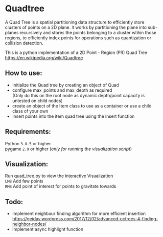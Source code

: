 # Quadtree

A Quad Tree is a spatial partitioning data structure to efficiently store clusters
of points on a 2D plane. It works by partitioning the plane into sub-planes recursively and
stores the points belonging to a cluster wtihin those regions, to efficiently index points for
operations such as quantization or collision detection.

This is a python implementation of a 2D Point - Region (PR) Quad Tree
https://en.wikipedia.org/wiki/Quadtree

## How to use:
- Initialize the Quad tree by creating an object of Quad
- configure max_points and max_depth as required <br>
(Only do this on the root node as dynamic depth/point capacity is untested on child nodes)
- create an object of the Item class to use as a container or use a child class of your own 
- Insert points into the item quad tree using the insert function

## Requirements:
Python ```3.8.5``` or higher <br>
pygame ```2.0``` or higher  (_only for running the visualization script_)

## Visualization: 
Run quad_tree.py to view the interactive Visualization <br>
```LMB``` Add few points <br>
```RMB``` Add point of interest for points to gravitate towards 

## Todo:
- Implement neighbour finding algorithm for more efficient insertion <br>
	https://geidav.wordpress.com/2017/12/02/advanced-octrees-4-finding-neighbor-nodes/
- implement async highlight function

